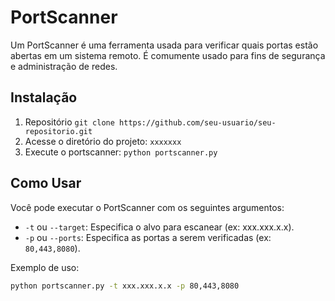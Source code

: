 # PortScanner

Um PortScanner é uma ferramenta usada para verificar quais portas estão abertas em um sistema remoto. É comumente usado para fins de segurança e administração de redes.

## Instalação

1. Repositório `git clone https://github.com/seu-usuario/seu-repositorio.git`
2. Acesse o diretório do projeto: `xxxxxxx`
3. Execute o portscanner: `python portscanner.py`

## Como Usar

Você pode executar o PortScanner com os seguintes argumentos:

- `-t` ou `--target`: Especifica o alvo para escanear (ex: xxx.xxx.x.x).
- `-p` ou `--ports`: Especifica as portas a serem verificadas (ex: `80,443,8080`).

Exemplo de uso:

```sh
python portscanner.py -t xxx.xxx.x.x -p 80,443,8080
